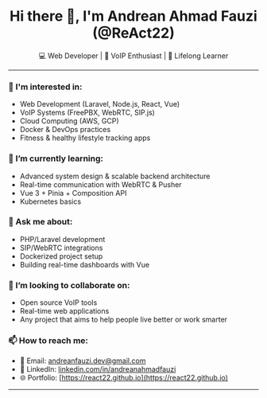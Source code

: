 <h1 align="center">Hi there 👋, I'm Andrean Ahmad Fauzi (@ReAct22)</h1>
<p align="center">💻 Web Developer | 🔐 VoIP Enthusiast | 🎯 Lifelong Learner</p>

---

### 👀 I'm interested in:
- Web Development (Laravel, Node.js, React, Vue)
- VoIP Systems (FreePBX, WebRTC, SIP.js)
- Cloud Computing (AWS, GCP)
- Docker & DevOps practices
- Fitness & healthy lifestyle tracking apps

### 🌱 I’m currently learning:
- Advanced system design & scalable backend architecture
- Real-time communication with WebRTC & Pusher
- Vue 3 + Pinia + Composition API
- Kubernetes basics

### 💬 Ask me about:
- PHP/Laravel development
- SIP/WebRTC integrations
- Dockerized project setup
- Building real-time dashboards with Vue

### 💞️ I’m looking to collaborate on:
- Open source VoIP tools
- Real-time web applications
- Any project that aims to help people live better or work smarter

### 📫 How to reach me:
- 📧 Email: andreanfauzi.dev@gmail.com
- 💼 LinkedIn: [linkedin.com/in/andreanahmadfauzi](https://www.linkedin.com/in/andreanahmadfauzi/)
- 🌐 Portfolio: [https://react22.github.io](https://react22.github.io)

---

<!---
ReAct22/ReAct22 is a ✨ special ✨ repository because its `README.md` (this file) appears on your GitHub profile.
You can click the Preview link to take a look at your changes.
--->
